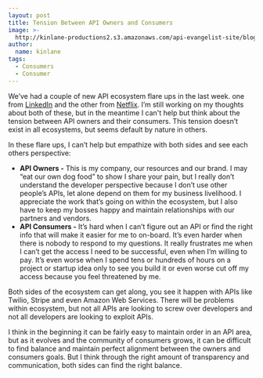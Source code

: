 ```yaml
---
layout: post
title: Tension Between API Owners and Consumers
image: >-
  http://kinlane-productions2.s3.amazonaws.com/api-evangelist-site/blog/knight-dragon-standoff.jpg
author:
  name: kinlane
tags:
  - Consumers
  - Consumer
---
```

We’ve had a couple of new API ecosystem flare ups in the last week. one from [LinkedIn](http://blog.programmableweb.com/2012/06/21/linkedin-shuts-down-headhunting-app-how-open-is-open/ "LinkedIn") and the other from [Netflix](http://goodfil.ms/blog/posts/2012/06/18/netflix-quietly-smothers-3rd-party-app-ecosystem/ "Netflix"). I’m still working on my thoughts about both of these, but in the meantime I can't help but think about the tension between API owners and their consumers. This tension doesn’t exist in all ecosystems, but seems default by nature in others.

In these flare ups, I can’t help but empathize with both sides and see each others perspective:

*   **API Owners -** This is my company, our resources and our brand. I may “eat our own dog food” to show I share your pain, but I really don’t understand the developer perspective because I don’t use other people’s APIs, let alone depend on them for my business livelihood. I appreciate the work that’s going on within the ecosystem, but I also have to keep my bosses happy and maintain relationships with our partners and vendors.
*   **API Consumers -** It’s hard when I can’t figure out an API or find the right info that will make it easier for me to on-board. It’s even harder when there is nobody to respond to my questions. It really frustrates me when I can’t get the access I need to be successful, even when I’m willing to pay. It’s even worse when I spend tens or hundreds of hours on a project or startup idea only to see you build it or even worse cut off my access because you feel threatened by me.

Both sides of the ecosystem can get along, you see it happen with APIs like Twilio, Stripe and even Amazon Web Services. There will be problems within ecosystem, but not all APIs are looking to screw over developers and not all developers are looking to exploit APIs.

I think in the beginning it can be fairly easy to maintain order in an API area, but as it evolves and the community of consumers grows, it can be difficult to find balance and maintain perfect alignment between the owners and consumers goals. But I think through the right amount of transparency and communication, both sides can find the right balance.